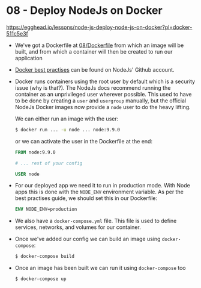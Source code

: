 # 08 - Deploy NodeJs on Docker

https://egghead.io/lessons/node-js-deploy-node-js-on-docker?pl=docker-511c5e3f

- We've got a Dockerfile at [08/Dockerfile](./08/Dockerfile) from which an image
    will be built, and from which a container will then be created to run our
    application
- [Docker best practises](https://github.com/nodejs/docker-node/blob/master/docs/BestPractices.md)
    can be found on NodeJs' Github account.
- Docker runs containers using the root user by default which is a security
    issue (why is that?). The NodeJs docs recommend running the container as an
    unprivileged user wherever possible. This used to have to be done by
    creating a `user` and `usergroup` manually, but the official NodeJs Docker
    images now provide a `node` user to do the heavy lifting.

    We can either run an image with the user:

    ```bash
    $ docker run ... -u node ... node:9.9.0
    ```

    or we can activate the user in the Dockerfile at the end:

    ```dockerfile
    FROM node:9.9.0

    # ... rest of your config

    USER node
    ```
- For our deployed app we need it to run in production mode. With Node apps this
    is done with the `NODE_ENV` environment variable. As per the best practises
    guide, we should set this in our Dockerfile:

    ```dockerfile
    ENV NODE_ENV=production
    ```
- We also have a `docker-compose.yml` file. This file is used to define
    services, networks, and volumes for our container.
- Once we've added our config we can build an image using `docker-compose`:

    ```bash
    $ docker-compose build
    ```
- Once an image has been built we can run it using `docker-compose` too

    ```bash
    $ docker-compose up
    ```
